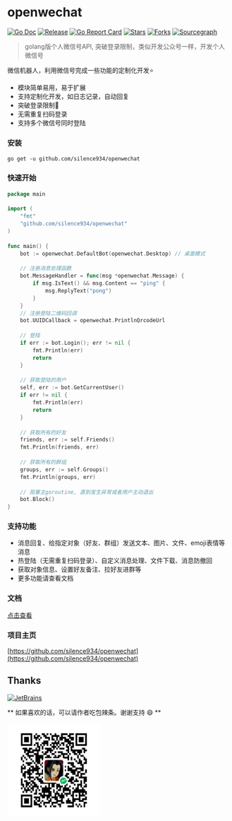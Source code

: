# openwechat

[![Go Doc](https://pkg.go.dev/badge/github.com/silence934/openwechat)](https://godoc.org/github.com/silence934/openwechat)
[![Release](https://img.shields.io/github/v/release/eatmoreapple/openwechat.svg?style=flat-square)](https://github.com/silence934/openwechat/releases)
[![Go Report Card](https://goreportcard.com/badge/github.com/silence934/openwechat)](https://goreportcard.com/badge/github.com/silence934/openwechat)
[![Stars](https://img.shields.io/github/stars/eatmoreapple/openwechat.svg?style=flat-square)](https://img.shields.io/github/stars/eatmoreapple/openwechat.svg?style=flat-square)
[![Forks](https://img.shields.io/github/forks/eatmoreapple/openwechat.svg?style=flat-square)](https://img.shields.io/github/forks/eatmoreapple/openwechat.svg?style=flat-square)
[![Sourcegraph](https://sourcegraph.com/github.com/silence934/openwechat/-/badge.svg)](https://sourcegraph.com/github.com/silence934/openwechat?badge)

> golang版个人微信号API, 突破登录限制，类似开发公众号一样，开发个人微信号


微信机器人，利用微信号完成一些功能的定制化开发⭐

* 模块简单易用，易于扩展
* 支持定制化开发，如日志记录，自动回复
* 突破登录限制&#x1F4E3;
* 无需重复扫码登录
* 支持多个微信号同时登陆

### 安装

```shell
go get -u github.com/silence934/openwechat
```

### 快速开始

```go
package main

import (
	"fmt"
	"github.com/silence934/openwechat"
)

func main() {
	bot := openwechat.DefaultBot(openwechat.Desktop) // 桌面模式

	// 注册消息处理函数
	bot.MessageHandler = func(msg *openwechat.Message) {
		if msg.IsText() && msg.Content == "ping" {
			msg.ReplyText("pong")
		}
	}
	// 注册登陆二维码回调
	bot.UUIDCallback = openwechat.PrintlnQrcodeUrl

	// 登陆
	if err := bot.Login(); err != nil {
		fmt.Println(err)
		return
	}

	// 获取登陆的用户
	self, err := bot.GetCurrentUser()
	if err != nil {
		fmt.Println(err)
		return
	}

	// 获取所有的好友
	friends, err := self.Friends()
	fmt.Println(friends, err)

	// 获取所有的群组
	groups, err := self.Groups()
	fmt.Println(groups, err)

	// 阻塞主goroutine, 直到发生异常或者用户主动退出
	bot.Block()
}
```

### 支持功能

* 消息回复、给指定对象（好友、群组）发送文本、图片、文件、emoji表情等消息
* 热登陆（无需重复扫码登录）、自定义消息处理、文件下载、消息防撤回
* 获取对象信息、设置好友备注、拉好友进群等
* 更多功能请查看文档

### 文档

[点击查看](https://openwechat.readthedocs.io/zh/latest/)

### 项目主页

[https://github.com/silence934/openwechat](https://github.com/silence934/openwechat)

## Thanks

<a href="https://www.jetbrains.com/?from=openwechat"><img src="https://account.jetbrains.com/static/images/jetbrains-logo-inv.svg" height="200" alt="JetBrains"/></a>

** 如果喜欢的话，可以请作者吃包辣条。谢谢支持 :smile: **

<img width="210px" height="210px" src="https://github.com/eatmoreapple/eatmoreapple/blob/main/img/wechat_pay.jpg" align="left">





























